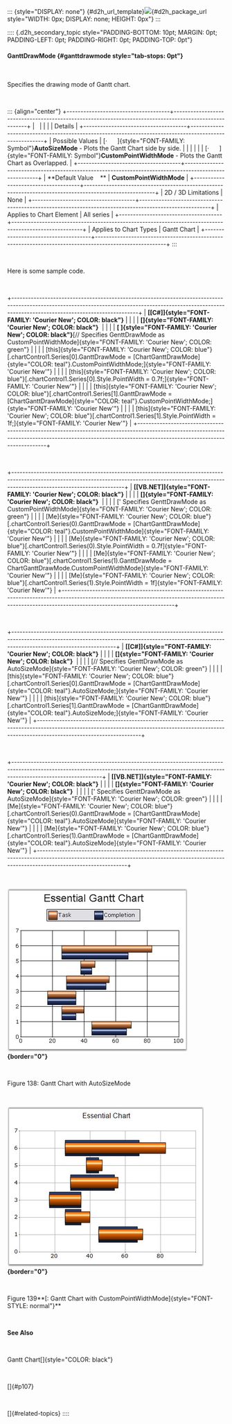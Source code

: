 ::: {style="DISPLAY: none"}
[](ms-xhelp:///?Id=d2h_url_template){#d2h_url_template}![](!package_url!){#d2h_package_url style="WIDTH: 0px; DISPLAY: none; HEIGHT: 0px"}
:::

:::: {.d2h_secondary_topic style="PADDING-BOTTOM: 10pt; MARGIN: 0pt; PADDING-LEFT: 0pt; PADDING-RIGHT: 0pt; PADDING-TOP: 0pt"}
#### GanttDrawMode {#ganttdrawmode style="tab-stops: 0pt"}

 

Specifies the drawing mode of Gantt chart.

 

::: {align="center"}
+-------------------------------------+-------------------------------------------------------------------------------------------------------+
|                                                                                                                                             |
|                                                                                                                                             |
| Details                                                                                                                                     |
+-------------------------------------+-------------------------------------------------------------------------------------------------------+
| Possible Values                     | [·      ]{style="FONT-FAMILY: Symbol"}**AutoSizeMode** - Plots the Gantt Chart side by side.          |
|                                     |                                                                                                       |
|                                     | [·      ]{style="FONT-FAMILY: Symbol"}**CustomPointWidthMode** - Plots the Gantt Chart as Overlapped. |
+-------------------------------------+-------------------------------------------------------------------------------------------------------+
| **Default Value    **               | **CustomPointWidthMode**                                                                              |
+-------------------------------------+-------------------------------------------------------------------------------------------------------+
| 2D / 3D Limitations                 | None                                                                                                  |
+-------------------------------------+-------------------------------------------------------------------------------------------------------+
| Applies to Chart Element            | All series                                                                                            |
+-------------------------------------+-------------------------------------------------------------------------------------------------------+
| Applies to Chart Types              | Gantt Chart                                                                                           |
+-------------------------------------+-------------------------------------------------------------------------------------------------------+
:::

 

Here is some sample code.

 

+---------------------------------------------------------------------------------------------------------------------------------------------------------------------------------------------------------+
| **[\[C#\]]{style="FONT-FAMILY: 'Courier New'; COLOR: black"}**                                                                                                                                          |
|                                                                                                                                                                                                         |
| **[]{style="FONT-FAMILY: 'Courier New'; COLOR: black"}**                                                                                                                                                |
|                                                                                                                                                                                                         |
| **[ ]{style="FONT-FAMILY: 'Courier New'; COLOR: black"}**[// Specifies GenttDrawMode as CustomPointWidthMode]{style="FONT-FAMILY: 'Courier New'; COLOR: green"}                                         |
|                                                                                                                                                                                                         |
| [this]{style="FONT-FAMILY: 'Courier New'; COLOR: blue"}[.chartControl1.Series\[0\].GanttDrawMode = [ChartGanttDrawMode]{style="COLOR: teal"}.CustomPointWidthMode;]{style="FONT-FAMILY: 'Courier New'"} |
|                                                                                                                                                                                                         |
| [this]{style="FONT-FAMILY: 'Courier New'; COLOR: blue"}[.chartControl1.Series\[0\].Style.PointWidth = 0.7f;]{style="FONT-FAMILY: 'Courier New'"}                                                        |
|                                                                                                                                                                                                         |
| [this]{style="FONT-FAMILY: 'Courier New'; COLOR: blue"}[.chartControl1.Series\[1\].GanttDrawMode = [ChartGanttDrawMode]{style="COLOR: teal"}.CustomPointWidthMode;]{style="FONT-FAMILY: 'Courier New'"} |
|                                                                                                                                                                                                         |
| [this]{style="FONT-FAMILY: 'Courier New'; COLOR: blue"}[.chartControl1.Series\[1\].Style.PointWidth = 1f;]{style="FONT-FAMILY: 'Courier New'"}                                                          |
+---------------------------------------------------------------------------------------------------------------------------------------------------------------------------------------------------------+

 

+----------------------------------------------------------------------------------------------------------------------------------------------------------------------------------------------------+
| **[\[VB.NET\]]{style="FONT-FAMILY: 'Courier New'; COLOR: black"}**                                                                                                                                 |
|                                                                                                                                                                                                    |
| **[]{style="FONT-FAMILY: 'Courier New'; COLOR: black"}**                                                                                                                                           |
|                                                                                                                                                                                                    |
| [\' Specifies GenttDrawMode as CustomPointWidthMode]{style="FONT-FAMILY: 'Courier New'; COLOR: green"}                                                                                             |
|                                                                                                                                                                                                    |
| [Me]{style="FONT-FAMILY: 'Courier New'; COLOR: blue"}[.chartControl1.Series(0).GanttDrawMode = [ChartGanttDrawMode]{style="COLOR: teal"}.CustomPointWidthMode]{style="FONT-FAMILY: 'Courier New'"} |
|                                                                                                                                                                                                    |
| [Me]{style="FONT-FAMILY: 'Courier New'; COLOR: blue"}[.chartControl1.Series(0).Style.PointWidth = 0.7f]{style="FONT-FAMILY: 'Courier New'"}                                                        |
|                                                                                                                                                                                                    |
| [Me]{style="FONT-FAMILY: 'Courier New'; COLOR: blue"}[.chartControl1.Series(1).GanttDrawMode = ChartGanttDrawMode.CustomPointWidthMode]{style="FONT-FAMILY: 'Courier New'"}                        |
|                                                                                                                                                                                                    |
| [Me]{style="FONT-FAMILY: 'Courier New'; COLOR: blue"}[.chartControl1.Series(1).Style.PointWidth = 1f]{style="FONT-FAMILY: 'Courier New'"}                                                          |
+----------------------------------------------------------------------------------------------------------------------------------------------------------------------------------------------------+

 

+-------------------------------------------------------------------------------------------------------------------------------------------------------------------------------------------------+
| **[\[C#\]]{style="FONT-FAMILY: 'Courier New'; COLOR: black"}**                                                                                                                                  |
|                                                                                                                                                                                                 |
| **[]{style="FONT-FAMILY: 'Courier New'; COLOR: black"}**                                                                                                                                        |
|                                                                                                                                                                                                 |
| [// Specifies GenttDrawMode as AutoSizeMode]{style="FONT-FAMILY: 'Courier New'; COLOR: green"}                                                                                                  |
|                                                                                                                                                                                                 |
| [this]{style="FONT-FAMILY: 'Courier New'; COLOR: blue"}[.chartControl1.Series\[0\].GanttDrawMode = [ChartGanttDrawMode]{style="COLOR: teal"}.AutoSizeMode;]{style="FONT-FAMILY: 'Courier New'"} |
|                                                                                                                                                                                                 |
| [this]{style="FONT-FAMILY: 'Courier New'; COLOR: blue"}[.chartControl1.Series\[1\].GanttDrawMode = [ChartGanttDrawMode]{style="COLOR: teal"}.AutoSizeMode;]{style="FONT-FAMILY: 'Courier New'"} |
+-------------------------------------------------------------------------------------------------------------------------------------------------------------------------------------------------+

 

+--------------------------------------------------------------------------------------------------------------------------------------------------------------------------------------------+
| **[\[VB.NET\]]{style="FONT-FAMILY: 'Courier New'; COLOR: black"}**                                                                                                                         |
|                                                                                                                                                                                            |
| **[]{style="FONT-FAMILY: 'Courier New'; COLOR: black"}**                                                                                                                                   |
|                                                                                                                                                                                            |
| [\' Specifies GenttDrawMode as AutoSizeMode]{style="FONT-FAMILY: 'Courier New'; COLOR: green"}                                                                                             |
|                                                                                                                                                                                            |
| [Me]{style="FONT-FAMILY: 'Courier New'; COLOR: blue"}[.chartControl1.Series(0).GanttDrawMode = [ChartGanttDrawMode]{style="COLOR: teal"}.AutoSizeMode]{style="FONT-FAMILY: 'Courier New'"} |
|                                                                                                                                                                                            |
| [Me]{style="FONT-FAMILY: 'Courier New'; COLOR: blue"}[.chartControl1.Series(1).GanttDrawMode = [ChartGanttDrawMode]{style="COLOR: teal"}.AutoSizeMode]{style="FONT-FAMILY: 'Courier New'"} |
+--------------------------------------------------------------------------------------------------------------------------------------------------------------------------------------------+

 

**![](ImagesExt/image84_139.jpg){border="0"}**

 

Figure 138: Gantt Chart with AutoSizeMode

 

**![](ImagesExt/image84_140.jpg){border="0"}**

 

Figure 139**[: Gantt Chart with CustomPointWidthMode]{style="FONT-STYLE: normal"}**

 

**See Also**

 

Gantt Chart[]{style="COLOR: black"}

 

[]{#p107} 

 

[]{#related-topics}
::::
